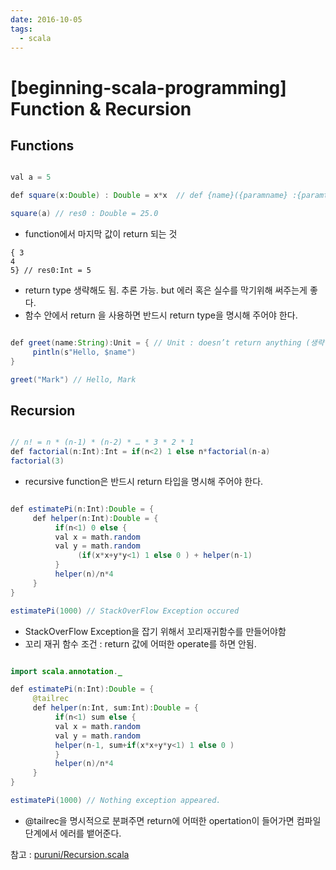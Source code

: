 ```yaml
---
date: 2016-10-05
tags: 
  - scala
---
```


# [beginning-scala-programming] Function & Recursion

## Functions

```java

val a = 5

def square(x:Double) : Double = x*x  // def {name}({paramname} :{paramtype}) : {return type} = {function}

square(a) // res0 : Double = 25.0
```

- function에서 마지막 값이 return 되는 것

```
{ 3
4
5} // res0:Int = 5
```

- return type 생략해도 됨. 추론 가능. but 에러 혹은 실수를 막기위해 써주는게 좋다.
- 함수 안에서 return 을 사용하면 반드시 return type을 명시해 주어야 한다.

```java

def greet(name:String):Unit = { // Unit : doesn’t return anything (생략 가능)
     pintln(s"Hello, $name")
}

greet("Mark") // Hello, Mark

```

## Recursion

```java

// n! = n * (n-1) * (n-2) * … * 3 * 2 * 1
def factorial(n:Int):Int = if(n<2) 1 else n*factorial(n-a)
factorial(3)

```

- recursive function은 반드시 return 타입을 명시해 주어야 한다.

```java

def estimatePi(n:Int):Double = {
     def helper(n:Int):Double = {
          if(n<1) 0 else {
          val x = math.random
          val y = math.random
               (if(x*x+y*y<1) 1 else 0 ) + helper(n-1)
          }
          helper(n)/n*4
     }
}

estimatePi(1000) // StackOverFlow Exception occured

```

-  StackOverFlow Exception을 잡기 위해서 꼬리재귀함수를 만들어야함
- 꼬리 재귀 함수 조건 : return 값에 어떠한 operate를 하면 안됨.


```java

import scala.annotation._

def estimatePi(n:Int):Double = {
     @tailrec
     def helper(n:Int, sum:Int):Double = {
          if(n<1) sum else {
          val x = math.random
          val y = math.random
          helper(n-1, sum+if(x*x+y*y<1) 1 else 0 )
          }
          helper(n)/n*4
     }
}

estimatePi(1000) // Nothing exception appeared.

```

- @tailrec을 명시적으로 분펴주면 return에 어떠한 opertation이 들어가면 컴파일 단계에서 에러를 뱉어준다.

참고 : [puruni/Recursion.scala](https://github.com/jiyeonseo/exercises-fpinscala/blob/master/src/test/scala/puruni/Recursion.scala)
